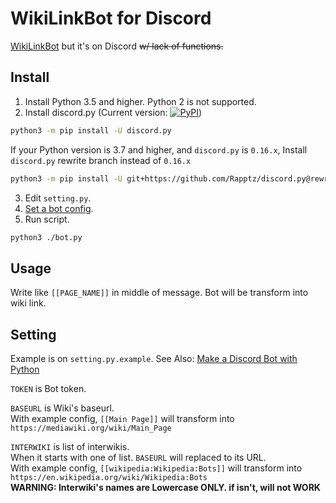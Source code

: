 WikiLinkBot for Discord
=======================
[WikiLinkBot](https://tools.wmflabs.org/wikilinkbot) but it's on Discord <strike>w/ lack of functions.</strike>

Install
-------
1. Install Python 3.5 and higher. Python 2 is not supported.
2. Install discord.py (Current version: [![PyPI](https://img.shields.io/pypi/v/discord.py.svg)](https://pypi.python.org/pypi/discord.py/))
```bash
python3 -m pip install -U discord.py
```

If your Python version is 3.7 and higher, and `discord.py` is `0.16.x`, Install `discord.py` rewrite branch instead of `0.16.x`
```bash
python3 -m pip install -U git+https://github.com/Rapptz/discord.py@rewrite#egg=discord.py
```
3. Edit `setting.py`.
4. [Set a bot config](#Setting).
5. Run script.
```bash
python3 ./bot.py
```

Usage
-----
Write like `[[PAGE_NAME]]` in middle of message. Bot will be transform into wiki link.

Setting
-------
Example is on `setting.py.example`.
See Also: [Make a Discord Bot with Python](https://www.devdungeon.com/content/make-discord-bot-python)

`TOKEN` is Bot token.

`BASEURL` is Wiki's baseurl.<br>
With example config, `[[Main Page]]` will transform into `https://mediawiki.org/wiki/Main_Page`

`INTERWIKI` is list of interwikis.<br>
When it starts with one of list. `BASEURL` will replaced to its URL.<br>
With example config, `[[wikipedia:Wikipedia:Bots]]` will transform into `https://en.wikipedia.org/wiki/Wikipedia:Bots`<br>
**WARNING: Interwiki's names are Lowercase ONLY. if isn't, will not WORK**

